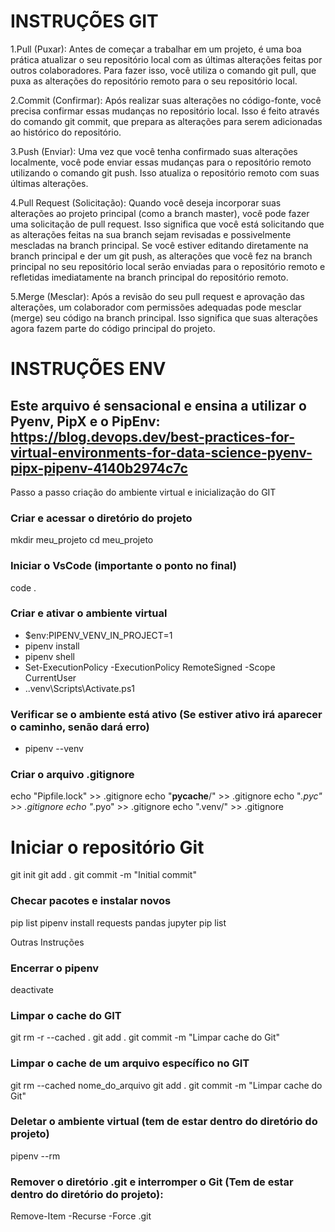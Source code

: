 # INSTRUÇÕES GIT
1.Pull (Puxar): Antes de começar a trabalhar em um projeto, é uma boa prática atualizar o seu repositório local com as últimas alterações feitas por outros colaboradores. Para fazer isso, você utiliza o comando git pull, que puxa as alterações do repositório remoto para o seu repositório local.

2.Commit (Confirmar): Após realizar suas alterações no código-fonte, você precisa confirmar essas mudanças no repositório local. Isso é feito através do comando git commit, que prepara as alterações para serem adicionadas ao histórico do repositório.

3.Push (Enviar): Uma vez que você tenha confirmado suas alterações localmente, você pode enviar essas mudanças para o repositório remoto utilizando o comando git push. Isso atualiza o repositório remoto com suas últimas alterações.

4.Pull Request (Solicitação): Quando você deseja incorporar suas alterações ao projeto principal (como a branch master), você pode fazer uma solicitação de pull request. Isso significa que você está solicitando que as alterações feitas na sua branch sejam revisadas e possivelmente mescladas na branch principal. Se você estiver editando diretamente na branch principal e der um git push, as alterações que você fez na branch principal no seu repositório local serão enviadas para o repositório remoto e refletidas imediatamente na branch principal do repositório remoto.

5.Merge (Mesclar): Após a revisão do seu pull request e aprovação das alterações, um colaborador com permissões adequadas pode mesclar (merge) seu código na branch principal. Isso significa que suas alterações agora fazem parte do código principal do projeto.

# INSTRUÇÕES ENV
## Este arquivo é sensacional e ensina a utilizar o Pyenv, PipX e o PipEnv: https://blog.devops.dev/best-practices-for-virtual-environments-for-data-science-pyenv-pipx-pipenv-4140b2974c7c
Passo a passo criação do ambiente virtual e inicialização do GIT
### Criar e acessar o diretório do projeto
mkdir meu_projeto
cd meu_projeto

### Iniciar o VsCode (importante o ponto no final)
code .

### Criar e ativar o ambiente virtual
* $env:PIPENV_VENV_IN_PROJECT=1
* pipenv install
* pipenv shell
* Set-ExecutionPolicy -ExecutionPolicy RemoteSigned -Scope CurrentUser
* .\.venv\Scripts\Activate.ps1
### Verificar se o ambiente está ativo (Se estiver ativo irá aparecer o caminho, senão dará erro)
* pipenv --venv

### Criar o arquivo .gitignore
echo "Pipfile.lock" >> .gitignore
echo "__pycache__/" >> .gitignore
echo "*.pyc" >> .gitignore
echo "*.pyo" >> .gitignore
echo ".venv/" >> .gitignore

# Iniciar o repositório Git
git init
git add .
git commit -m "Initial commit"

### Checar pacotes e instalar novos
pip list
pipenv install requests pandas jupyter
pip list

Outras Instruções
### Encerrar o pipenv
deactivate

### Limpar o cache do GIT
git rm -r --cached .
git add .
git commit -m "Limpar cache do Git"

### Limpar o cache de um arquivo específico no GIT
git rm --cached nome_do_arquivo
git add .
git commit -m "Limpar cache do Git"

### Deletar o ambiente virtual (tem de estar dentro do diretório do projeto)
pipenv --rm
### Remover o diretório .git e interromper o Git (Tem de estar dentro do diretório do projeto): 
Remove-Item -Recurse -Force .git
